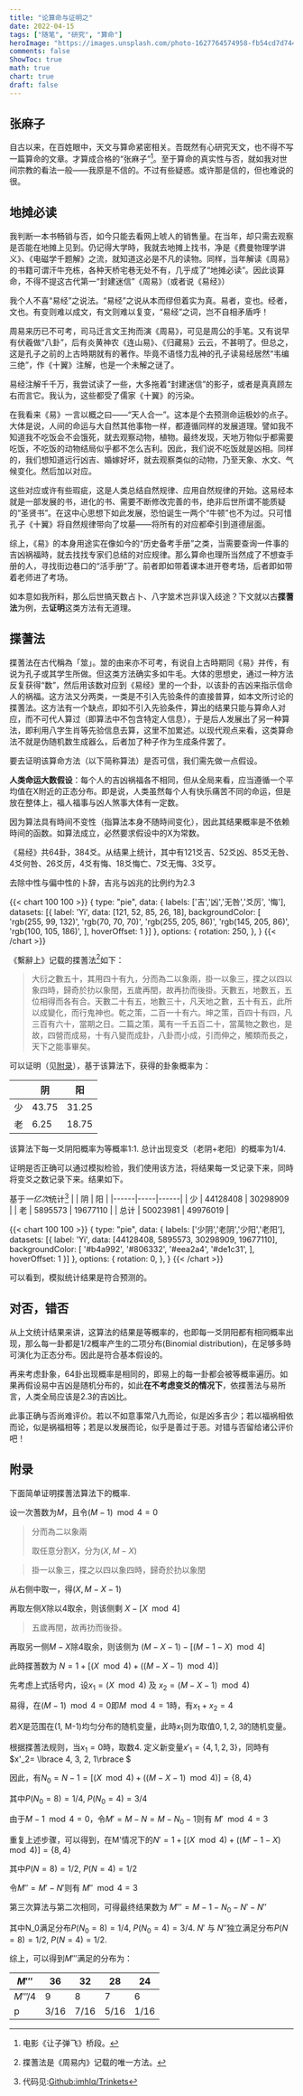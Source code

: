 ```yaml
---
title: "论算命与证明之"
date: 2022-04-15
tags: ["随笔", "研究", "算命"]
heroImage: "https://images.unsplash.com/photo-1627764574958-fb54cd7d7448?ixlib=rb-1.2.1&ixid=MnwxMjA3fDB8MHxzZWFyY2h8MXx8ZmF0ZXxlbnwwfHwwfHw%3D&auto=format&fit=crop&w=600&q=60"
comments: false
ShowToc: true
math: true
chart: true
draft: false
---
```


## 张麻子

自古以来，在百姓眼中，天文与算命紧密相关。吾既然有心研究天文，也不得不写一篇算命的文章。才算成合格的“张麻子”[^1]。至于算命的真实性与否，就如我对世间宗教的看法一般——我原是不信的。不过有些疑惑。或许那是信的，但也难说的很。

## 地摊必读

我判断一本书畅销与否，如今只能去看网上唬人的销售量。在当年，却只需去观察是否能在地摊上见到。仍记得大学時，我就去地摊上找书，净是《费曼物理学讲义》、《电磁学千题解》之流，就知道这必是不凡的读物。同样，当年解读《周易》的书籍可谓汗牛充栋，各种天桥宅巷无处不有，几乎成了“地摊必读”。因此谈算命，不得不提这古代第一“封建迷信”《周易》（或者说《易经》）

我个人不喜“易经”之说法。“易经”之说从本而缪但着实为真。易者，变也。经者，文也。有变则难以成文，有文则难以复变，“易经”之词，岂不自相矛盾呼！

周易来历已不可考，司马迁言文王拘而演《周易》，可见是周公的手笔。又有说早有伏羲做“八卦”，后有炎黄神农《连山易》、《归藏易》云云，不甚明了。但总之，这是孔子之前的上古時期就有的著作。毕竟不语怪力乱神的孔子读易经居然“韦编三绝”，作《十翼》注解，也是一个未解之谜了。

易经注解千千万，我尝试读了一些，大多拖着“封建迷信”的影子，或者是真真顾左右而言它。我认为，这些都受了儒家《十翼》的污染。

在我看来《易》一言以概之曰——“天人合一”。这本是个去预测命运极妙的点子。大体是说，人间的命运与大自然其他事物一样，都遵循同样的发展道理。譬如我不知道我不吃饭会不会饿死，就去观察动物，植物。最终发现，天地万物似乎都需要吃饭，不吃饭的动物结局似乎都不怎么吉利。因此，我们说不吃饭就是凶相。同样的，我们想知道远行凶吉、婚嫁好坏，就去观察类似的动物，乃至天象、水文、气候变化。然后加以对应。

这些对应或许有些瑕疵，这是人类总结自然规律、应用自然规律的开始。这易经本就是一部发展的书，进化的书、需要不断修改完善的书，绝非后世所谓不能质疑的“圣贤书”。在这中心思想下如此发展，恐怕诞生一两个“牛顿”也不为过。只可惜孔子《十翼》将自然规律带向了坟墓——将所有的对应都牵引到道德层面。

综上，《易》的本身用途实在像如今的“历史备考手册”之类，当需要查询一件事的吉凶祸福時，就去找找专家们总结的对应规律。那么算命也理所当然成了不想查手册的人，寻找街边巷口的“活手册”了。前者即如带着课本进开卷考场，后者即如带着老师进了考场。

如本意如我所料，那么后世搞天数占卜、八字筮术岂非误入歧途？下文就以古**揲蓍法**为例，去**证明**这类方法有无道理。

## 揲蓍法

揲蓍法在古代稱為「筮」。筮的由来亦不可考，有说自上古時期同《易》并传，有说为孔子或其学生所做。但这类方法确实多如牛毛。大体的思想史，通过一种方法反复获得“数”，然后用该数对应到《易经》里的一个卦，以该卦的吉凶来指示信命人的祸福。这方法又分两类，一类是不引入先验条件的直接普算，如本文所讨论的揲蓍法。这方法有一个缺点，即如不引入先验条件，算出的结果只能与算命人对应，而不可代人算过（即算法中不包含特定人信息），于是后人发展出了另一种算法，即利用八字生肖等先验信息去算，这里不加累述。以现代观点来看，这类算命法不就是伪随机数生成器么，后者加了种子作为生成条件罢了。

要去证明该算命方法（以下简称算法）是否可信，我们需先做一点假设。

**人类命运大数假设**：每个人的吉凶祸福各不相同，但从全局来看，应当遵循一个平均值在X附近的正态分布。即是说，人类虽然每个人有快乐痛苦不同的命运，但是放在整体上，福人福事与凶人煞事大体有一定数。

因为算法具有時间不变性（指算法本身不随時间变化），因此其结果概率是不依赖時间的函数。如算法成立，必然要求假设中的X为常数。

《易经》共64卦，384爻。从结果上统计，其中有121爻吉、52爻凶、85爻无咎、4爻何咎、26爻厉，4爻有悔、18爻悔亡、7爻无悔、3爻亨。

去除中性与偏中性的卜辞，吉兆与凶兆的比例约为2.3

{{< chart 100 100 >}}
{
type: "pie",
data: {
labels: ['吉','凶','无咎','爻厉', '悔'],
datasets: [{
label: 'Yi',
data: [121, 52, 85, 26, 18],
backgroundColor: [
'rgb(255, 99, 132)',
'rgb(70, 70, 70)',
'rgb(255, 205, 86)',
'rgb(145, 205, 86)',
'rgb(100, 105, 186)',
],
hoverOffset: 1
}]
},
options: {
rotation: 250,
},
}
{{< /chart >}}

《繫辭上》记载的揲蓍法[^2]如下：

> 大衍之數五十，其用四十有九，分而為二以象兩，掛一以象三，揲之以四以象四時，歸奇於扐以象閏，五歲再閏，故再扐而後掛。天數五，地數五，五位相得而各有合。天數二十有五，地數三十，凡天地之數，五十有五，此所以成變化，而行鬼神也。乾之策，二百一十有六。坤之策，百四十有四，凡三百有六十，當期之日。二篇之策，萬有一千五百二十，當萬物之數也，是故，四營而成易，十有八變而成卦，八卦而小成，引而伸之，觸類而長之，天下之能事畢矣。

可以证明（见[附录](#附录)），基于该算法下，获得的卦象概率为：

|     | 阴    | 阳    |
| --- | ----- | ----- |
| 少  | 43.75 | 31.25 |
| 老  | 6.25  | 18.75 |

该算法下每一爻阴阳概率为等概率1:1. 总计出现变爻（老阴+老阳）的概率为1/4.

证明是否正确可以通过模拟检验，我们使用该方法，将结果每一爻记录下来，同時将变爻之数记录下来。结果如下。

基于*一亿次*统计[^3]
| | 阴 | 阳 |
|------|-----|------|
| 少 | 44128408 | 30298909 |
| 老 | 5895573 | 19677110 |
| 总计 | 50023981 | 49976019 |

{{< chart 100 100 >}}
{
type: "pie",
data: {
labels: ['少阴','老阴','少阳','老阳'],
datasets: [{
label: 'Yi',
data: [44128408, 5895573, 30298909, 19677110],
backgroundColor: [
'#b4a992',
'#806332',
'#eea2a4',
'#de1c31',
],
hoverOffset: 1
}]
},
options: {
rotation: 0,
},
}
{{< /chart >}}

可以看到，模拟统计结果是符合预测的。

## 对否，错否

从上文统计结果来讲，这算法的结果是等概率的，也即每一爻阴阳都有相同概率出现，那么每一卦都是1/2概率产生的二项分布(Binomial distribution)，在足够多時可演化为正态分布。因此是符合基本假设的。

再来考虑卦象，64卦出现概率是相同的，即易上的每一卦都会被等概率遍历。如果再假设易中吉凶是随机分布的，如此**在不考虑变爻的情况下**，依揲蓍法与易所言，人类全局应该是2.3的吉凶比。

此事正确与否尚难评价。若以不如意事常八九而论，似是凶多吉少；若以福祸相依而论，似是祸福相等；若是以发展而论，似乎是善过于恶。对错与否留给诸公评价吧！

## 附录

下面简单证明揲蓍法算法下的概率.

设一次蓍数为$M$，且令$(M-1)\mod 4 = 0$

> 分而為二以象兩
>
> 取任意分割$X$，分为$(X, M-X)$

> 掛一以象三，揲之以四以象四時，歸奇於扐以象閏

从右侧中取一，得$(X, M-X-1)$

再取左侧$X$除以4取余，则该侧剩 $X - \left[ X\mod 4 \right]$

> 五歲再閏，故再扐而後掛。

再取另一侧$M-X$除4取余，则该侧为 $(M-X-1)-[(M-1-X)\mod 4]$

此時揲蓍数为 $N = 1+\left[ (X\mod 4)+((M-X-1)\mod 4) \right]$

先考虑上式括号内，设$x_1 = (X\mod 4)$ 及 $x_2 = (M-X-1)\mod 4)$

易得，在$(M-1)\mod 4=0$即$M\mod 4 = 1$時，有$x_1 + x_2 = 4$

若$X$是范围在(1, M-1)均匀分布的随机变量，此時$x_1$则为取值${0, 1, 2, 3}$的随机变量。

根据揲蓍法规则，当$x_1=0$時，取数4. 定义新变量$x'_1 = \lbrace 4, 1, 2, 3 \rbrace$，同時有$x'\_2= \lbrace 4, 3, 2, 1\rbrace $

因此，有$N_0 = N - 1 = \left[ (X\mod 4)+((M-X-1)\mod 4) \right] = \{ 8,4\}$

其中$P(N_0=8)=1/4$, $P(N_0=4)=3/4$

由于$M-1\mod 4=0$，令$M' = M-N = M-N_0-1$则有 $M' \mod 4=3$

重复上述步骤，可以得到，在M'情况下的$N'=1+\left[ (X\mod 4)+((M'-1-X)\mod 4) \right] = \{8,4\}$

其中$P(N=8)=1/2$, $P(N=4)=1/2$

令$M'' = M'-N'$则有 $M'' \mod 4=3$

第三次算法与第二次相同，可得最终结果数为 $M''' = M-1 - N_0 - N' - N''$

其中N_0满足分布$P(N_0=8)=1/4$, $P(N_0=4)=3/4$. $N'$ 与 $N''$独立满足分布$P(N=8)=1/2$, $P(N=4)=1/2$.

综上，可以得到$M'''$满足的分布为：

| $M'''$   | 36   | 32   | 28   | 24   |
| -------- | ---- | ---- | ---- | ---- |
| $M'''/4$ | 9    | 8    | 7    | 6    |
| p        | 3/16 | 7/16 | 5/16 | 1/16 |

[^1]: 电影《让子弹飞》桥段。

[^2]: 揲蓍法是《周易内》记载的唯一方法。

[^3]: 代码见:[Github:imhlq/Trinkets](https://github.com/imhlq/Trinkets/blob/master/SheShi.py)
